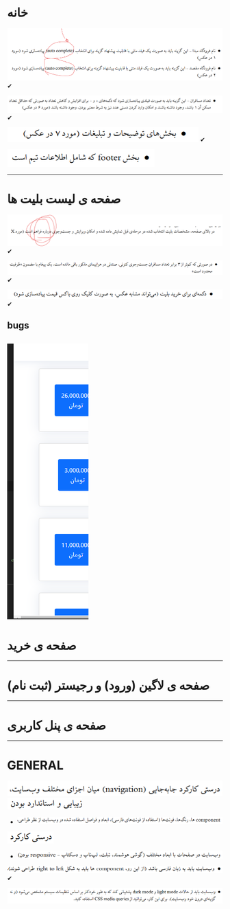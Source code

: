 # خانه
![img.png](img.png) ✔

![img_1.png](img_1.png) ✔

![img_2.png](img_2.png) ✔

![img_3.png](img_3.png)

---

# صفحە ی لیست بلیت ها
![img_5.png](img_5.png) ✔

![img_6.png](img_6.png) ✔

![img_7.png](img_7.png) ✔

## bugs

![img_15.png](img_15.png)
---

# صفحە ی خرید

---

# صفحە ی لاگین (ورود) و رجیستر (ثبت نام)

---

#  صفحە ی پنل کاربری

---

# GENERAL
![img_8.png](img_8.png)
![img_9.png](img_9.png)
  - ![img_10.png](img_10.png)

![img_11.png](img_11.png)
  - ![img_12.png](img_12.png)

![img_13.png](img_13.png) ✔

![img_14.png](img_14.png)


